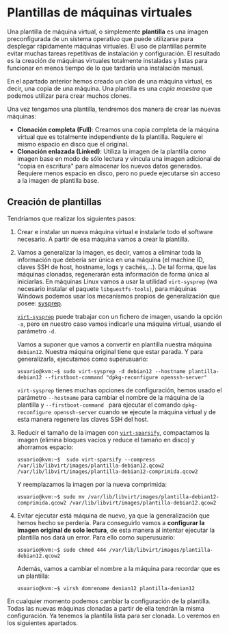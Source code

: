 # Plantillas de máquinas virtuales

Una plantilla de máquina virtual, o simplemente **plantilla** es una imagen preconfigurada de un sistema operativo que puede utilizarse para desplegar rápidamente máquinas virtuales. El uso de plantillas permite evitar muchas tareas repetitivas de instalación y configuración. El resultado es la creación de máquinas virtuales totalmente instaladas y listas para funcionar en menos tiempo de lo que tardaría una instalación manual.

En el apartado anterior hemos creado un clon de una máquina virtual, es decir, una copia de una máquina. Una plantilla es una *copia maestra* que podemos utilizar para crear muchos clones.

Una vez tengamos una plantilla, tendremos dos manera de crear las nuevas máquinas:

* **Clonación completa (Full)**: Creamos una copia completa de la máquina virtual que es totalmente independiente de la plantilla. Requiere el mismo espacio en disco que el original.
* **Clonación enlazada (Linked)**: Utiliza la imagen de la plantilla como imagen base en modo de sólo lectura y vincula una imagen adicional de "copia en escritura" para almacenar los nuevos datos generados. Requiere menos espacio en disco, pero no puede ejecutarse sin acceso a la imagen de plantilla base.

## Creación de plantillas

Tendríamos que realizar los siguientes pasos:

1. Crear e instalar un nueva máquina virtual e instalarle todo el software necesario. A partir de esa máquina vamos a crear la plantilla.
2. Vamos a generalizar la imagen, es decir, vamos a eliminar toda la información que debería ser única en una máquina (el machine ID, claves SSH de host, hostname, logs y cachés,...). De tal forma, que las máquinas clonadas, regenerarán esta información de forma única al iniciarlas. En máquinas Linux vamos a usar la utilidad `virt-sysprep` (wa necesario instalar el paquete `libguestfs-tools`), para máquinas Windows podemos usar los mecanismos propios de generalización que posee: [sysprep](https://docs.microsoft.com/es-es/windows-hardware/manufacture/desktop/sysprep--generalize--a-windows-installation?view=windows-11).
    
    [`virt-sysprep`](https://libguestfs.org/virt-sysprep.1.html) puede trabajar con un fichero de imagen, usando la opción `-a`, pero en nuestro caso vamos indicarle una máquina virtual, usando el parámetro `-d`.

    Vamos a suponer que vamos a convertir en plantilla nuestra máquina `debian12`. Nuestra máquina original tiene que estar parada. Y para generalizarla, ejecutamos como superusuario:

    ```
    usuario@kvm:~$ sudo virt-sysprep -d debian12 --hostname plantilla-debian12 --firstboot-command "dpkg-reconfigure openssh-server"
    ```

    `virt-sysprep` tienes muchas opciones de configuración, hemos usado el parámetro `--hostname` para cambiar el nombre de la máquina de la plantilla y `--firstboot-command ` para ejecutar el comando `dpkg-reconfigure openssh-server` cuando se ejecute la máquina virtual y de esta manera regenere las claves SSH del host.

3. Reducir el tamaño de la imagen con [`virt-sparsify`](https://libguestfs.org/virt-sparsify.1.html), compactamos la imagen (elimina bloques vacíos y reduce el tamaño en disco) y ahorramos espacio:

    ```
    usuario@kvm:~$  sudo virt-sparsify --compress /var/lib/libvirt/images/plantilla-debian12.qcow2 /var/lib/libvirt/images/plantilla-debian12-comprimida.qcow2
    ```

    Y reemplazamos la imagen por la nueva comprimida:

    ```
    usuario@kvm:~$ sudo mv /var/lib/libvirt/images/plantilla-debian12-comprimida.qcow2 /var/lib/libvirt/images/plantilla-debian12.qcow2
    ```

4. Evitar ejecutar está máquina de nuevo, ya que la generalización que hemos hecho se perdería. Para conseguirlo vamos a **configurar la imagen original de solo lectura**, de esta manera al intentar ejecutar la plantilla nos dará un error. Para ello como superusuario:

    ```
    usuario@kvm:~$ sudo chmod 444 /var/lib/libvirt/images/plantilla-debian12.qcow2
    ```

    Además, vamos a cambiar el nombre a la máquina para recordar que es un plantilla:

    ```
    usuario@kvm:~$ virsh domrename denian12 plantilla-denian12
    ```

En cualquier momento podemos cambiar la configuración de la plantilla. Todas las nuevas máquinas clonadas a partir de ella tendrán la misma configuración. Ya tenemos la plantilla lista para ser clonada. Lo veremos en los siguientes apartados.